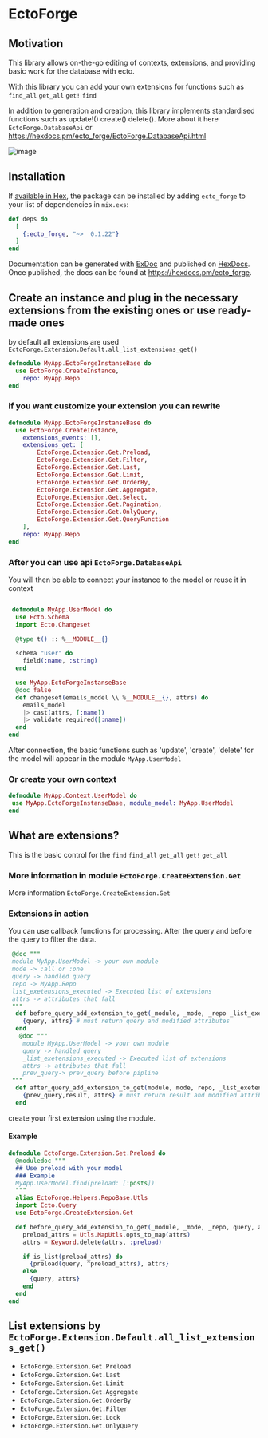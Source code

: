 # EctoForge

## Motivation

This library allows on-the-go editing of contexts, extensions, and providing basic work for the database with ecto.

With this library you can add your own extensions for functions such as `find_all` `get_all` `get!` `find`

In addition to generation and creation, this library implements standardised functions such as update!() create() delete().
More about it here `EctoForge.DatabaseApi` or https://hexdocs.pm/ecto_forge/EctoForge.DatabaseApi.html

![image](https://github.com/user-attachments/assets/6e87e274-432e-4ff9-a42b-4ebdf4306ef8)

## Installation

If [available in Hex](https://hex.pm/docs/publish), the package can be installed
by adding `ecto_forge` to your list of dependencies in `mix.exs`:

```elixir
def deps do
  [
    {:ecto_forge, "~>  0.1.22"}
  ]
end
```

Documentation can be generated with [ExDoc](https://github.com/elixir-lang/ex_doc)
and published on [HexDocs](https://hexdocs.pm). Once published, the docs can
be found at <https://hexdocs.pm/ecto_forge>.

## Create an instance and plug in the necessary extensions from the existing ones or use ready-made ones

by default all extensions are used `EctoForge.Extension.Default.all_list_extensions_get()`

```elixir
defmodule MyApp.EctoForgeInstanseBase do
  use EctoForge.CreateInstance,
    repo: MyApp.Repo
end
```

### if you want customize your extension you can rewrite

```elixir
defmodule MyApp.EctoForgeInstanseBase do
  use EctoForge.CreateInstance,
    extensions_events: [],
    extensions_get: [
        EctoForge.Extension.Get.Preload,
        EctoForge.Extension.Get.Filter,
        EctoForge.Extension.Get.Last,
        EctoForge.Extension.Get.Limit,
        EctoForge.Extension.Get.OrderBy,
        EctoForge.Extension.Get.Aggregate,
        EctoForge.Extension.Get.Select,
        EctoForge.Extension.Get.Pagination,
        EctoForge.Extension.Get.OnlyQuery,
        EctoForge.Extension.Get.QueryFunction
    ],
    repo: MyApp.Repo
end
```

### After you can use api `EctoForge.DatabaseApi`

You will then be able to connect your instance to the model or reuse it in context

```elixir

 defmodule MyApp.UserModel do
  use Ecto.Schema
  import Ecto.Changeset

  @type t() :: %__MODULE__{}

  schema "user" do
    field(:name, :string)
  end

  use MyApp.EctoForgeInstanseBase
  @doc false
  def changeset(emails_model \\ %__MODULE__{}, attrs) do
    emails_model
    |> cast(attrs, [:name])
    |> validate_required([:name])
  end
end
```

After connection, the basic functions such as 'update', 'create', 'delete' for the model will appear in the module `MyApp.UserModel`

### Or create your own context

```elixir
defmodule MyApp.Context.UserModel do
 use MyApp.EctoForgeInstanseBase, module_model: MyApp.UserModel
end
```

## What are extensions?

This is the basic control for the `find` `find_all` `get_all` `get!` `get_all`

### More information in module `EctoForge.CreateExtension.Get`

More information `EctoForge.CreateExtension.Get`

### Extensions in action

You can use callback functions for processing. After the query and before the query to filter the data.

```elixir
 @doc """
 module MyApp.UserModel -> your own module
 mode -> :all or :one
 query -> handled query
 repo -> MyApp.Repo
 list_exetensions_executed -> Executed list of extensions
 attrs -> attributes that fall
 """
  def before_query_add_extension_to_get(_module, _mode, _repo _list_exetensions_executed, query, attrs) do
    {query, attrs} # must return query and modified attributes
  end
   @doc """
    module MyApp.UserModel -> your own module
    query -> handled query
    _list_exetensions_executed -> Executed list of extensions
    attrs -> attributes that fall
    prev_query-> prev_query before pipline
 """
  def after_query_add_extension_to_get(module, mode, repo, _list_exetensions_executed prev_query, result, attrs) do
    {prev_query,result, attrs} # must return result and modified attributes
  end
```

create your first extension using the module.

#### Example

```elixir
defmodule EctoForge.Extension.Get.Preload do
  @moduledoc """
  ## Use preload with your model
  ### Example
  MyApp.UserModel.find(preload: [:posts])
  """
  alias EctoForge.Helpers.RepoBase.Utls
  import Ecto.Query
  use EctoForge.CreateExtension.Get

  def before_query_add_extension_to_get(_module, _mode, _repo, query, attrs) do
    preload_attrs = Utls.MapUtls.opts_to_map(attrs)
    attrs = Keyword.delete(attrs, :preload)

    if is_list(preload_attrs) do
      {preload(query, ^preload_attrs), attrs}
    else
      {query, attrs}
    end
  end
end
```

## List extensions by `EctoForge.Extension.Default.all_list_extensions_get()`

- `EctoForge.Extension.Get.Preload`
- `EctoForge.Extension.Get.Last`
- `EctoForge.Extension.Get.Limit`
- `EctoForge.Extension.Get.Aggregate`
- `EctoForge.Extension.Get.OrderBy`
- `EctoForge.Extension.Get.Filter`
- `EctoForge.Extension.Get.Lock`
- `EctoForge.Extension.Get.OnlyQuery`

